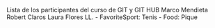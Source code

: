 Lista de los participantes del curso de GIT y GIT HUB
Marco Mendieta
Robert Claros 
Laura Flores LL. - FavoriteSport: Tenis - Food: Pique



